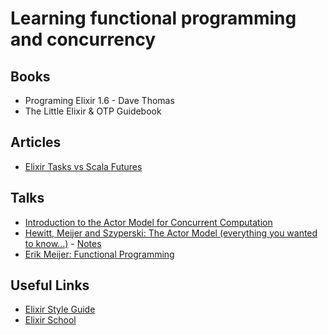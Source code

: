 # Learning functional programming and concurrency

## Books

* Programing Elixir 1.6  - Dave Thomas
* The Little Elixir & OTP Guidebook

## Articles

* [Elixir Tasks vs Scala Futures](http://undiscoveredfeatures.com/elixir-tasks-vs-scala-futures/)

## Talks

* [Introduction to the Actor Model for Concurrent Computation](https://www.youtube.com/watch?v=lPTqcecwkJg)
* [Hewitt, Meijer and Szyperski: The Actor Model (everything you wanted to know...)](https://www.youtube.com/watch?v=7erJ1DV_Tlo) - [Notes](https://gist.github.com/rbishop/9082539)
* [Erik Meijer: Functional Programming](https://www.youtube.com/watch?v=z0N1aZ6SnBk)

## Useful Links

* [Elixir Style Guide](https://github.com/christopheradams/elixir_style_guide)
* [Elixir School](https://elixirschool.com)
